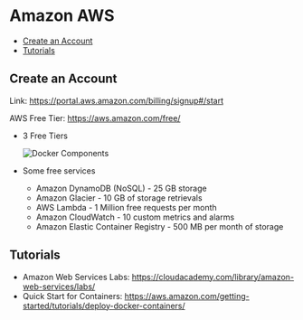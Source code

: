 # Amazon AWS

  - [Create an Account](#create-an-account)
  - [Tutorials](#tutorials)


## Create an Account

Link: https://portal.aws.amazon.com/billing/signup#/start

AWS Free Tier: https://aws.amazon.com/free/

* 3 Free Tiers

    ![Docker Components](https://github.ibm.com/slobodanka-sersik/helloworld-cloud/blob/master/cloud-aws/images/aws-free-tiers.png)
    
* Some free services
    * Amazon DynamoDB (NoSQL) - 25 GB storage
    * Amazon Glacier - 10 GB of storage retrievals
    * AWS Lambda - 1 Million free requests per month
    * Amazon CloudWatch - 10 custom metrics and alarms
    * Amazon Elastic Container Registry - 500 MB per month of storage

    
## Tutorials

* Amazon Web Services Labs: https://cloudacademy.com/library/amazon-web-services/labs/
* Quick Start for Containers: https://aws.amazon.com/getting-started/tutorials/deploy-docker-containers/

